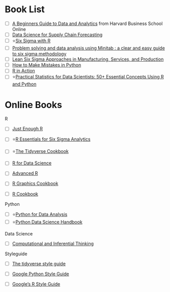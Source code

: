 # Book List
- [ ] [A Beginners Guide to Data and Analytics](https://github.com/lc4695/Books/blob/main/a-beginners-guide-to-data-and-analytics.pdf) from Harvard Business School Online
- [ ] [Data Science for Supply Chain Forecasting](https://github.com/lc4695/Books/blob/main/Data%20Science%20for%20Supply%20Chain%20Forecasting.pdf)
- [ ] ⭐[Six Sigma with R](https://github.com/lc4695/Books/blob/main/Six%20Sigma%20with%20R.pdf)
- [ ] [Problem solving and data analysis using Minitab : a clear and easy guide to six sigma methodology](https://github.com/lc4695/Books/blob/main/Problem%20Solving%20and%20Data%20Analysis%20using%20Minitab%20-%202013%20-%20Khan.pdf)
- [ ] [Lean Six Sigma Approaches in Manufacturing, Services, and Production](https://github.com/lc4695/Books/blob/main/Lean%20Six%20Sigma%20Approaches%20in%20Manufacturing%2C%20Services%2C%20and%20Production.pdf)
- [ ] [How to Make Mistakes in Python](https://github.com/lc4695/Books/blob/main/How%20to%20Make%20Mistakes%20in%20Python.pdf)
- [ ] [R in Action](https://github.com/lc4695/Books)
- [ ] ⭐[Practical Statistics for Data Scientists: 50+ Essential Concepts Using R and Python](https://github.com/lc4695/Books/blob/main/Practical%20Statistics%20for%20Data%20Scientists%2050%2B%20Essential%20Concepts%20Using%20R%20and%20Python.pdf)

# Online Books
R
- [ ] [Just Enough R](https://benwhalley.github.io/just-enough-r/)
- [ ] ⭐[R Essentials for Six Sigma Analytics](https://bookdown.org/content/4e34e34f-ca48-4090-90ca-8ae7b1b65e0e/)
- [ ] ⭐[The Tidyverse Cookbook](https://rstudio-education.github.io/tidyverse-cookbook/)
- [ ] [R for Data Science](https://r4ds.had.co.nz/index.html)
- [ ] [Advanced R](https://adv-r.hadley.nz/index.html)
- [ ] [R Graphics Cookbook](https://r-graphics.org/)
- [ ] [R Cookbook](https://rc2e.com/)


Python
- [ ] ⭐[Python for Data Analysis](https://wesmckinney.com/book/)
- [ ] ⭐[Python Data Science Handbook](https://jakevdp.github.io/PythonDataScienceHandbook/)

Data Science
- [ ] [Computational and Inferential Thinking](https://inferentialthinking.com/chapters/intro.html)

Styleguide
- [ ] [The tidyverse style guide](https://style.tidyverse.org/index.html)
- [ ] [Google Python Style Guide](https://google.github.io/styleguide/pyguide.html)
- [ ] [Google’s R Style Guide](https://google.github.io/styleguide/Rguide.html)


